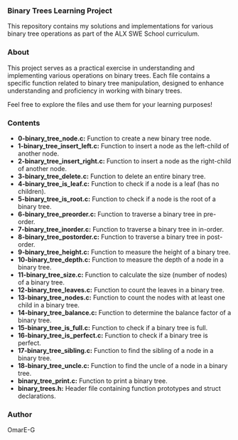 ### Binary Trees Learning Project

This repository contains my solutions and implementations for various binary tree operations as part of the ALX SWE School curriculum.

### About

This project serves as a practical exercise in understanding and implementing various operations on binary trees. Each file contains a specific function related to binary tree manipulation, designed to enhance understanding and proficiency in working with binary trees.

Feel free to explore the files and use them for your learning purposes!



### Contents

- **0-binary_tree_node.c:** Function to create a new binary tree node.
- **1-binary_tree_insert_left.c:** Function to insert a node as the left-child of another node.
- **2-binary_tree_insert_right.c:** Function to insert a node as the right-child of another node.
- **3-binary_tree_delete.c:** Function to delete an entire binary tree.
- **4-binary_tree_is_leaf.c:** Function to check if a node is a leaf (has no children).
- **5-binary_tree_is_root.c:** Function to check if a node is the root of a binary tree.
- **6-binary_tree_preorder.c:** Function to traverse a binary tree in pre-order.
- **7-binary_tree_inorder.c:** Function to traverse a binary tree in in-order.
- **8-binary_tree_postorder.c:** Function to traverse a binary tree in post-order.
- **9-binary_tree_height.c:** Function to measure the height of a binary tree.
- **10-binary_tree_depth.c:** Function to measure the depth of a node in a binary tree.
- **11-binary_tree_size.c:** Function to calculate the size (number of nodes) of a binary tree.
- **12-binary_tree_leaves.c:** Function to count the leaves in a binary tree.
- **13-binary_tree_nodes.c:** Function to count the nodes with at least one child in a binary tree.
- **14-binary_tree_balance.c:** Function to determine the balance factor of a binary tree.
- **15-binary_tree_is_full.c:** Function to check if a binary tree is full.
- **16-binary_tree_is_perfect.c:** Function to check if a binary tree is perfect.
- **17-binary_tree_sibling.c:** Function to find the sibling of a node in a binary tree.
- **18-binary_tree_uncle.c:** Function to find the uncle of a node in a binary tree.
- **binary_tree_print.c:** Function to print a binary tree.
- **binary_trees.h:** Header file containing function prototypes and struct declarations.

  
### Author

OmarE-G
